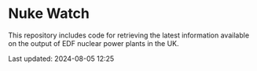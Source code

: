# Nuke Watch

This repository includes code for retrieving the latest information available on the output of EDF nuclear power plants in the UK.

Last updated: 2024-08-05 12:25